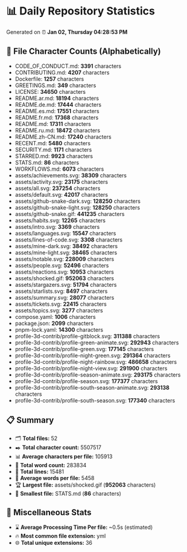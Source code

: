 # 📊 Daily Repository Statistics
Generated on ⏰ **Jan 02, Thursday 04:28:53 PM**

## 📂 File Character Counts (Alphabetically)
- CODE_OF_CONDUCT.md: **3391** characters
- CONTRIBUTING.md: **4207** characters
- Dockerfile: **1257** characters
- GREETINGS.md: **349** characters
- LICENSE: **34650** characters
- README.ar.md: **18194** characters
- README.de.md: **17444** characters
- README.es.md: **17551** characters
- README.fr.md: **17368** characters
- README.md: **17311** characters
- README.ru.md: **18472** characters
- README.zh-CN.md: **17240** characters
- RECENT.md: **5480** characters
- SECURITY.md: **1171** characters
- STARRED.md: **9923** characters
- STATS.md: **86** characters
- WORKFLOWS.md: **6073** characters
- assets/achievements.svg: **38309** characters
- assets/activity.svg: **23175** characters
- assets/all.svg: **237254** characters
- assets/default.svg: **42017** characters
- assets/github-snake-dark.svg: **128250** characters
- assets/github-snake-light.svg: **128250** characters
- assets/github-snake.gif: **441235** characters
- assets/habits.svg: **12265** characters
- assets/intro.svg: **3369** characters
- assets/languages.svg: **15547** characters
- assets/lines-of-code.svg: **3308** characters
- assets/mine-dark.svg: **38492** characters
- assets/mine-light.svg: **38465** characters
- assets/notable.svg: **228009** characters
- assets/people.svg: **52496** characters
- assets/reactions.svg: **10953** characters
- assets/shocked.gif: **952063** characters
- assets/stargazers.svg: **51794** characters
- assets/starlists.svg: **8497** characters
- assets/summary.svg: **28077** characters
- assets/tickets.svg: **22415** characters
- assets/topics.svg: **3277** characters
- compose.yaml: **1006** characters
- package.json: **2099** characters
- pnpm-lock.yaml: **14300** characters
- profile-3d-contrib/profile-gitblock.svg: **311388** characters
- profile-3d-contrib/profile-green-animate.svg: **292943** characters
- profile-3d-contrib/profile-green.svg: **177145** characters
- profile-3d-contrib/profile-night-green.svg: **291364** characters
- profile-3d-contrib/profile-night-rainbow.svg: **486658** characters
- profile-3d-contrib/profile-night-view.svg: **291900** characters
- profile-3d-contrib/profile-season-animate.svg: **293175** characters
- profile-3d-contrib/profile-season.svg: **177377** characters
- profile-3d-contrib/profile-south-season-animate.svg: **293138** characters
- profile-3d-contrib/profile-south-season.svg: **177340** characters

## 📋 Summary
- 🗂️ **Total files:** 52
- ✒️ **Total character count:** 5507517
- 📊 **Average characters per file:** 105913
- 📝 **Total word count:** 283834
- 🧾 **Total lines:** 15481
- 📐 **Average words per file:** 5458
- 🏆 **Largest file:** assets/shocked.gif (**952063** characters)
- 🥉 **Smallest file:** STATS.md (**86** characters)

## 🌟 Miscellaneous Stats
- ⌛ **Average Processing Time Per file:** ~0.5s (estimated)
- 🔥 **Most common file extension:** yml
- 🌐 **Total unique extensions:** 36
